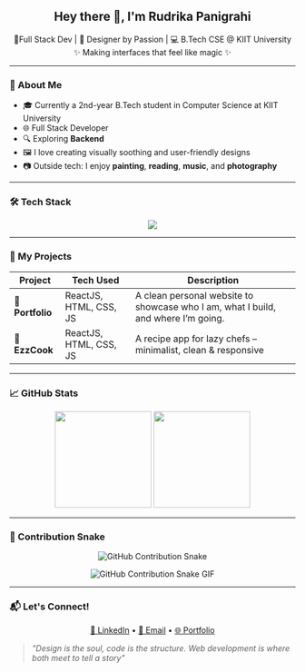 <h2 align="center">Hey there 👋, I'm Rudrika Panigrahi</h2>

<p align="center">
  🌸Full Stack Dev | 🎨 Designer by Passion | 💻 B.Tech CSE @ KIIT University <br>
  ✨ Making interfaces that feel like magic ✨
</p>

---

### 🧠 About Me

- 🎓 Currently a 2nd-year B.Tech student in Computer Science at KIIT University
- 🌐 Full Stack Developer
- 🔍 Exploring **Backend**
- 🖼 I love creating visually soothing and user-friendly designs
- 📷 Outside tech: I enjoy **painting**, **reading**, **music**, and **photography**

---

### 🛠 Tech Stack

<div align="center">
  <img src="https://skillicons.dev/icons?i=html,css,js,react,tailwind,bootstrap,figma,vscode,github" />
</div>

---

### 🌟 My Projects

| Project | Tech Used | Description |
|--------|------------|-------------|
| 🎯 **Portfolio** | ReactJS, HTML, CSS, JS |A clean personal website to showcase who I am, what I build, and where I’m going. |
| 🎯 **EzzCook** | ReactJS, HTML, CSS, JS | A recipe app for lazy chefs – minimalist, clean & responsive |

---
### 📈 GitHub Stats

<div align="center">
  <img height="170" src="https://github-readme-stats.vercel.app/api?username=rudrika08&show_icons=true&theme=tokyonight" />
  <img height="170" src="https://github-readme-stats.vercel.app/api/top-langs/?username=rudrika08&layout=compact&theme=tokyonight" />
</div>

---

### 🐍 Contribution Snake

<p align="center">
  <img src="https://rudrika08.github.io/rudrika08/github-contribution-grid-snake.svg" alt="GitHub Contribution Snake" />
</p>

<p align="center">
  <img src="https://rudrika08.github.io/rudrika08/github-contribution-grid-snake.gif" alt="GitHub Contribution Snake GIF" />
</p>

---
### 📬 Let's Connect!

<p align="center">
  <a href="www.linkedin.com/in/rudrika-panigrahi-6085b5268" target="_blank">💼 LinkedIn</a> •
  <a href="mailto:rudrika08.panigrahi@gmail.com">📧 Email</a> •
  <a href="https://portfolio-rp-topaz.vercel.app/" target="_blank">🌐 Portfolio</a>
</p>

> *"Design is the soul, code is the structure. Web development is where both meet to tell a story"*



<!--
**rudrika08/rudrika08** is a ✨ _special_ ✨ repository because its `README.md` (this file) appears on your GitHub profile.

Here are some ideas to get you started:

- 🔭 I’m currently working on ...
- 🌱 I’m currently learning ...
- 👯 I’m looking to collaborate on ...
- 🤔 I’m looking for help with ...
- 💬 Ask me about ...
- 📫 How to reach me: ...
- 😄 Pronouns: ...
- ⚡ Fun fact: ...
-->
